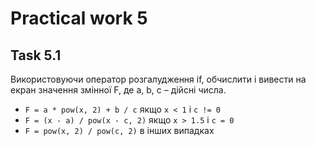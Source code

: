# Practical work 5

## Task 5.1
Використовуючи оператор розгалудження if, обчислити і вивести на екран значення змінної F, де a, b, c – дійсні числа.

- `F = a * pow(x, 2) + b / c` якщо `x < 1` і `c != 0`
- `F = (x - a) / pow(x - c, 2)` якщо `x > 1.5` і `c = 0`
- `F = pow(x, 2) / pow(c, 2)` в інших випадках
